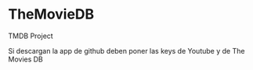 # TheMovieDB
TMDB Project

Si descargan la app de github deben poner las keys de Youtube y de The Movies DB
